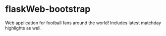 # flaskWeb-bootstrap
Web application for football fans around the world!
Includes latest matchday highlights as well.
